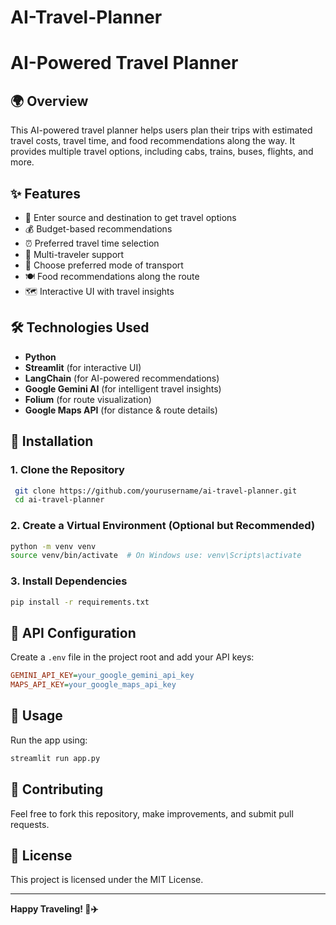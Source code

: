 # AI-Travel-Planner
# AI-Powered Travel Planner

## 🌍 Overview
This AI-powered travel planner helps users plan their trips with estimated travel costs, travel time, and food recommendations along the way. It provides multiple travel options, including cabs, trains, buses, flights, and more.

## ✨ Features
- 📍 Enter source and destination to get travel options
- 💰 Budget-based recommendations
- ⏰ Preferred travel time selection
- 👥 Multi-traveler support
- 🚗 Choose preferred mode of transport
- 🍽️ Food recommendations along the route
- 🗺️ Interactive UI with travel insights

## 🛠️ Technologies Used
- **Python**
- **Streamlit** (for interactive UI)
- **LangChain** (for AI-powered recommendations)
- **Google Gemini AI** (for intelligent travel insights)
- **Folium** (for route visualization)
- **Google Maps API** (for distance & route details)

## 🚀 Installation
### **1. Clone the Repository**
```bash
 git clone https://github.com/yourusername/ai-travel-planner.git
 cd ai-travel-planner
```

### **2. Create a Virtual Environment (Optional but Recommended)**
```bash
python -m venv venv
source venv/bin/activate  # On Windows use: venv\Scripts\activate
```

### **3. Install Dependencies**
```bash
pip install -r requirements.txt
```

## 🔑 API Configuration
Create a `.env` file in the project root and add your API keys:
```ini
GEMINI_API_KEY=your_google_gemini_api_key
MAPS_API_KEY=your_google_maps_api_key
```

## 🎯 Usage
Run the app using:
```bash
streamlit run app.py
```

## 🤝 Contributing
Feel free to fork this repository, make improvements, and submit pull requests.

## 📜 License
This project is licensed under the MIT License.

---
**Happy Traveling! 🚀✈️**


